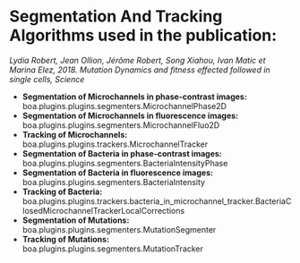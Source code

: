 # Segmentation And Tracking Algorithms used in the publication: 

*Lydia Robert, Jean Ollion, Jérôme Robert, Song Xiahou, Ivan Matic et Marina Elez, 2018. Mutation Dynamics and fitness effected followed in single cells, Science*

* **Segmentation of Microchannels in phase-contrast images:** boa.plugins.plugins.segmenters.MicrochannelPhase2D
* **Segmentation of Microchannels in fluorescence images:** boa.plugins.plugins.segmenters.MicrochannelFluo2D
* **Tracking of Microchannels:** boa.plugins.plugins.trackers.MicrochannelTracker
* **Segmentation of Bacteria in phase-contrast images:** boa.plugins.plugins.segmenters.BacteriaIntensityPhase
* **Segmentation of Bacteria in fluorescence images:** boa.plugins.plugins.segmenters.BacteriaIntensity
* **Tracking of Bacteria:** boa.plugins.plugins.trackers.bacteria_in_microchannel_tracker.BacteriaClosedMicrochannelTrackerLocalCorrections
* **Segmentation of Mutations:** boa.plugins.plugins.segmenters.MutationSegmenter
* **Tracking of Mutations:** boa.plugins.plugins.segmenters.MutationTracker

